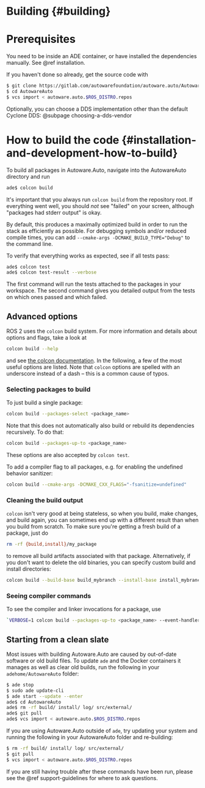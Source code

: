 Building {#building}
========

# Prerequisites
You need to be inside an ADE container, or have installed the dependencies manually. See @ref installation.

If you haven't done so already, get the source code with 

```bash
$ git clone https://gitlab.com/autowarefoundation/autoware.auto/AutowareAuto.git
$ cd AutowareAuto
$ vcs import < autoware.auto.$ROS_DISTRO.repos
```

Optionally, you can choose a DDS implementation other than the default Cyclone DDS: @subpage choosing-a-dds-vendor


# How to build the code {#installation-and-development-how-to-build}
To build all packages in Autoware.Auto, navigate into the AutowareAuto directory and run

```bash
ade$ colcon build
```

It's important that you always run `colcon build` from the repository root. If everything went well, you should _not_ see "failed" on your screen, although "packages had stderr output" is okay.

By default, this produces a maximally optimized build in order to run the stack as efficiently as possible. For debugging symbols and/or reduced compile times, you can add `--cmake-args -DCMAKE_BUILD_TYPE="Debug"` to the command line.

To verify that everything works as expected, see if all tests pass:

```bash
ade$ colcon test
ade$ colcon test-result --verbose
```
The first command will run the tests attached to the packages in your workspace.
The second command gives you detailed output from the tests on which ones passed and which failed.

## Advanced options
ROS 2 uses the `colcon` build system. For more information and details about options and flags, take a look at
```bash
colcon build --help
```
and see [the colcon documentation](https://colcon.readthedocs.io/en/released/user/quick-start.html). In the following, a few of the most useful options are listed.
Note that `colcon` options are spelled with an underscore instead of a dash – this is a common cause of typos.


### Selecting packages to build
To just build a single package:

```bash
colcon build --packages-select <package_name>
```

Note that this does not automatically also build or rebuild its dependencies recursively. To do that:

```bash
colcon build --packages-up-to <package_name>
```

These options are also accepted by `colcon test`.

To add a compiler flag to all packages, e.g. for enabling the undefined behavior sanitizer:
```bash
colcon build --cmake-args -DCMAKE_CXX_FLAGS="-fsanitize=undefined"
```

### Cleaning the build output
`colcon` isn't very good at being stateless, so when you build, make changes, and build again, you can sometimes end up with a different result than when you build from scratch. To make sure you're getting a fresh build of a package, just do

```bash
rm -rf {build,install}/my_package
```

to remove all build artifacts associated with that package. Alternatively, if you don't want to delete the old binaries, you can specify custom build and install directories:

```bash
colcon build --build-base build_mybranch --install-base install_mybranch
```

### Seeing compiler commands
To see the compiler and linker invocations for a package, use 
```bash
`VERBOSE=1 colcon build --packages-up-to <package_name> --event-handlers console_direct+
```


## Starting from a clean slate

Most issues with building Autoware.Auto are caused by out-of-date software or old build files.
To update `ade` and the Docker containers it manages as well as clear old builds, run the following in your `adehome/AutowareAuto` folder:

```bash
$ ade stop
$ sudo ade update-cli
$ ade start --update --enter
ade$ cd AutowareAuto
ade$ rm -rf build/ install/ log/ src/external/
ade$ git pull
ade$ vcs import < autoware.auto.$ROS_DISTRO.repos
```

If you are using Autoware.Auto outside of `ade`, try updating your system and running the following in your AutowareAuto folder and re-building:

```bash
$ rm -rf build/ install/ log/ src/external/
$ git pull
$ vcs import < autoware.auto.$ROS_DISTRO.repos
```

If you are still having trouble after these commands have been run, please see the @ref support-guidelines for where to ask questions.
